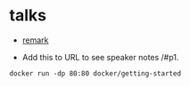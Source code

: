 # talks

* [remark](https://github.com/gnab/remark)

* Add this to URL to see speaker notes /#p1.

```
docker run -dp 80:80 docker/getting-started
```
